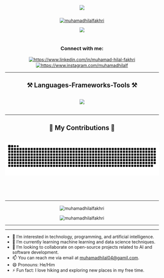 

<h1 align="center">
    <img src="https://readme-typing-svg.herokuapp.com/?font=UbuntuSansMono&size=35&center=true&vCenter=true&width=500&height=70&duration=4000&lines=Hi+There!+👋;+I'm+Muhamad+Hilal!;" />
</h1>
<p align="center"> <a href="https://github.com/ryo-ma/github-profile-trophy"><img src="https://github-profile-trophy.vercel.app/?username=muhamadhilalfakhri" alt="muhamadhilalfakhri" /></a> </p>
<div align="center">
  <img src="https://user-images.githubusercontent.com/22107794/139580686-887df369-edb8-4bc8-b607-4fbf6d7e4866.gif">

</div>
<br/>
 
<h3 align="center">Connect with me:</h3>
<p align="center">
<a href="https://linkedin.com/in/https://www.linkedin.com/in/muhamad-hilal-fakhri" target="blank"><img align="center" src="https://raw.githubusercontent.com/rahuldkjain/github-profile-readme-generator/master/src/images/icons/Social/linked-in-alt.svg" alt="https://www.linkedin.com/in/muhamad-hilal-fakhri" height="30" width="40" /></a>
<a href="https://instagram.com/https://www.instagram.com/muhamadhilalf" target="blank"><img align="center" src="https://raw.githubusercontent.com/rahuldkjain/github-profile-readme-generator/master/src/images/icons/Social/instagram.svg" alt="https://www.instagram.com/muhamadhilalf" height="30" width="40" /></a>
</p>

 <hr/>
 
<h2 align="center">⚒️ Languages-Frameworks-Tools ⚒️</h2>
<br/>
<div align="center">
    <img src="https://skillicons.dev/icons?i=bootstrap,html,css,vscode,github,figma,tailwind,python,cs,javascript,cpp,linux" />
</div>

<br/>
<hr/>

<div align="center">
  <h2>🐍 My Contributions 🐍</h2>
  <br>
  <img alt="snake eating my contributions" src="https://raw.githubusercontent.com/salesp07/salesp07/output/github-contribution-grid-snake.svg" />
  
  <br/><br/><br/>
  <hr/>
  <p><img align="center" src="https://github-readme-stats.vercel.app/api/top-langs?username=muhamadhilalfakhri&show_icons=true&locale=en&layout=compact" alt="muhamadhilalfakhri" /></p>

<p><img align="center" src="https://github-readme-streak-stats.herokuapp.com/?user=muhamadhilalfakhri&" alt="muhamadhilalfakhri" /></p>
<hr/>
</div>

<hr/>

-  👀 I’m interested in technology, programming, and artificial intelligence.
-  🌱 I’m currently learning machine learning and data science techniques.
-  💞️ I’m looking to collaborate on open-source projects related to AI and software development.
-  📫 You can reach me via email at muhamadhilal04@gamil.com.
-  😄 Pronouns: He/Him
-  ⚡ Fun fact: I love hiking and exploring new places in my free time.

<!---
MuhamadHilalFakhri/MuhamadHilalFakhri is a ✨ special ✨ repository because its `README.md` (this file) appears on your GitHub profile.
You can click the Preview link to take a look at your changes.
--->
